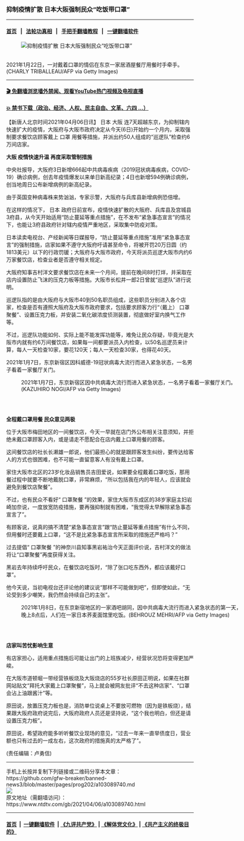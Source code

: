### 抑制疫情扩散 日本大阪强制民众“吃饭带口罩”
------------------------

#### [首页](https://github.com/gfw-breaker/banned-news3/blob/master/README.md) &nbsp;&nbsp;|&nbsp;&nbsp; [法轮功真相](https://github.com/begood0513/basic/blob/master/README.md)  &nbsp;&nbsp;|&nbsp;&nbsp; [手把手翻墙教程](https://github.com/gfw-breaker/guides/wiki)  &nbsp;&nbsp;|&nbsp;&nbsp; [一键翻墙软件](https://github.com/gfw-breaker/nogfw/blob/master/README.md)  



<div><div class="featured_image">
 <figure>
  <img alt="抑制疫情扩散 日本大阪强制民众“吃饭带口罩”" src="https://i.ntdtv.com/assets/uploads/2021/04/GettyImages-1230725359-800x450.jpg"/>
 </figure><br/>
 <span class="caption">
  2021年1月22日，一对戴着口罩的情侣在东京一家居酒屋餐厅用餐时手牵手。(CHARLY TRIBALLEAU/AFP via Getty Images)
 </span>
</div>
</div><hr/>

#### [ 🎬  免翻墙浏览墙外禁闻、观看YouTube热门视频及电视直播](https://github.com/gfw-breaker/HelloWorld)

#### [ 💥  禁书下载（政治、经济、人权、民主自由、文革、六四 ...）](https://github.com/gfw-breaker/books/blob/master/README.md)

<div><div class="post_content" itemprop="articleBody">
 <p>
  【新唐人北京时间2021年04月06日讯】
  <ok href="https://www.ntdtv.com/gb/日本.htm">
   日本
  </ok>
  <ok href="https://www.ntdtv.com/gb/大阪.htm">
   大阪
  </ok>
  连7天超越东京，为抑制辖内快速扩大的疫情，大阪府与大阪市政府决定从今天(6日)开始约一个月内，采取强制要求餐饮店顾客戴上
  <ok href="https://www.ntdtv.com/gb/口罩.htm">
   口罩
  </ok>
  用餐等措施，并派出约50人组成的“巡逻队”检查约6万间店家。
 </p>
 <p>
  <strong>
   <ok href="https://www.ntdtv.com/gb/大阪.htm">
    大阪
   </ok>
   疫情快速升温 再度采取管制措施
  </strong>
 </p>
 <p>
  中央社报导，大阪府3日新增666起中共病毒疾病（2019冠状病毒疾病，COVID-19）确诊病例，创去年疫情爆发以来单日新高纪录；4日也新增594例确诊病例，创当地周日公布新增病例的新高纪录。
 </p>
 <p>
  由于英国变种病毒株来势汹汹，专家示警，大阪府与兵库县新增病例恐倍增。
 </p>
 <p>
  在这样的情况下，
  <ok href="https://www.ntdtv.com/gb/日本.htm">
   日本
  </ok>
  政府日前宣布，疫情快速扩散的大阪府、兵库县及宫城县3府县，从今天开始适用“防止蔓延等重点措施”，在不发布“紧急事态宣言”的情况下，也能让3府县政府针对辖内疫情严重地区，采取集中防疫对策。
 </p>
 <p>
  日本读卖电视台、产经新闻等日媒报导，“防止蔓延等重点措施”准用“紧急事态宣言”的强制措施，店家如果不遵守大阪府吁请甚至命令，将被开罚20万日圆（约1813美元）以下的行政罚锾；大阪府与大阪市政府，今天将派员巡逻大阪市内约6万家餐饮店，检查业者是否遵守相关规定。
 </p>
 <p>
  大阪府知事吉村洋文要求餐饮店在未来一个月间，提前在晚间8时打烊，并采取在店内设置防止飞沫的压克力板等措施。大阪市长松井一郎2日曾就“巡逻队”进行说明。
 </p>
 <p>
  巡逻队指的是由大阪府与大阪市40到50名职员组成，这些职员分别进入各个店家，检查是否有遵照大阪府及大阪市政府要求，包括要求顾客力行“（戴上）
  <ok href="https://www.ntdtv.com/gb/口罩.htm">
   口罩
  </ok>
  聚餐”、设置压克力板，并安装二氧化碳浓度侦测装置，彻底做好室内换气工作等。
 </p>
 <p>
  不过，巡逻队功能如何、实际上能不能发挥功能等，难免让民众存疑，毕竟光是大阪市内就有约6万间餐饮店，如果每一间都要派员入内检查，以50名巡逻员来计算，每人一天检查10家，要花120天；每人一天检查30家，也得花40天。
 </p>
 <p>
  2021年1月7日，东京新宿区因科威德-19冠状病毒大流行而进入紧急状态，一名男子看着一家餐厅关门。
 </p>
 <figure class="wp-caption alignnone" id="attachment_103089765" style="width: 600px">
  <img alt="" class="size-medium wp-image-103089765" src="https://i.ntdtv.com/assets/uploads/2021/04/GettyImages-1230561591-600x400.jpg">
   <br/><figcaption class="wp-caption-text">
    2021年1月7日，东京新宿区因中共病毒大流行而进入紧急状态，一名男子看着一家餐厅关门。(KAZUHIRO NOGI/AFP via Getty Images)
   </figcaption><br/>
  </img>
 </figure><br/>
 <p>
  <strong>
   全程戴口罩用餐 民众意见两极
  </strong>
 </p>
 <p>
  位于大阪市梅田地区的一间餐饮店，今天一早就在店门外公布相关注意须知，并拒绝未戴口罩顾客入内，或是请走不愿配合在店内戴上口罩用餐的顾客。
 </p>
 <p>
  这间餐饮店的社长长濑雄一郎说，他们最担心的就是跟顾客发生纠纷，要传达给客人的方式也很困难，也不可能一直留意客人有没有戴上口罩。
 </p>
 <p>
  家住大阪市北区的23岁化妆品销售员吉田爱说，如果要全程戴着口罩吃饭，那用餐过程中就要不断地戴脱口罩，非常麻烦，“所以包括我在内的年轻人，应该就会避免到餐饮店聚餐”。
 </p>
 <p>
  不过，也有民众不看好“
  <ok href="https://www.ntdtv.com/gb/口罩聚餐.htm">
   口罩聚餐
  </ok>
  ”的效果，家住大阪市东成区的38岁家庭主妇岩崎加奈说，一度放宽防疫措施，要再强抑制就有困难，“我觉得太早解除紧急事态宣言了”。
 </p>
 <p>
  有顾客说，说真的搞不清楚“紧急事态宣言”跟“防止蔓延等重点措施”有什么不同，但用餐时还要戴上口罩，“这不是比紧急事态宣言所采取的措施还严格吗？”
 </p>
 <p>
  过去提倡“
  <ok href="https://www.ntdtv.com/gb/口罩聚餐.htm">
   口罩聚餐
  </ok>
  ”的神奈川县知事黑岩祐治今天正面评价说，吉村洋文的做法将让“口罩聚餐”再度获得关注。
 </p>
 <p>
  黑岩去年持续呼吁民众，在餐饮店吃饭时，“除了张口吃东西外，都应该戴好口罩”。
 </p>
 <p>
  他今天说，当初电视台还评论他的建议说“那样不可能做到吧”，但即使如此，“无论受到多少嘲笑，我仍然会持续自己的主张”。
 </p>
 <figure class="wp-caption alignnone" id="attachment_103089766" style="width: 600px">
  <img alt="" class="size-medium wp-image-103089766" src="https://i.ntdtv.com/assets/uploads/2021/04/GettyImages-1230479217-600x400.jpg">
   <br/><figcaption class="wp-caption-text">
    2021年1月8日，在东京新宿地区的一家酒吧胡同，因中共病毒大流行而进入紧急状态的第一天，晚上8点后，人们在一家日本荞麦面馆里吃饭。(BEHROUZ MEHRI/AFP via Getty Images)
   </figcaption><br/>
  </img>
 </figure><br/>
 <p>
  <strong>
   店家叫苦忧影响生意
  </strong>
 </p>
 <p>
  有店家担心，适用重点措施后可能让出门的上班族减少，经营状况恐将变得更加严峻。
 </p>
 <p>
  在大阪市道顿堀一带经营铁板烧及大阪烧店的55岁社长原田正明说，如果在社群网站贴文“拜托大家戴上口罩聚餐”，马上就会被网友批评“不去这种店家”、“口罩会沾上油跟酱汁”等。
 </p>
 <p>
  原田说，放置压克力板也是，消防单位说桌上不要放可燃物（因为是铁板烧），结果跟大阪府政府说完后，大阪府政府人员还是坚持说，“这个我也明白，但还是请设置压克力板”。
 </p>
 <p>
  原田说，希望政府能多听听餐饮业现场的意见，“过去一年来一直举债度日，营业额也只有过去的一成左右，这次政府的措施真的太严格了”。
 </p>
 <p>
  (责任编辑：卢勇信)
 </p>
 <div class="single_ad">
 </div>
</div>
</div>
<hr/>
手机上长按并复制下列链接或二维码分享本文章：<br/>
https://github.com/gfw-breaker/banned-news3/blob/master/pages/prog202/a103089740.md <br/>
<a href='https://github.com/gfw-breaker/banned-news3/blob/master/pages/prog202/a103089740.md'><img src='https://github.com/gfw-breaker/banned-news3/blob/master/pages/prog202/a103089740.md.png'/></a> <br/>
原文地址（需翻墙访问）：https://www.ntdtv.com/gb/2021/04/06/a103089740.html


------------------------
#### [首页](https://github.com/gfw-breaker/banned-news3/blob/master/README.md) &nbsp;|&nbsp; [一键翻墙软件](https://github.com/gfw-breaker/nogfw/blob/master/README.md) &nbsp;| [《九评共产党》](https://github.com/gfw-breaker/9ping.md/blob/master/README.md#九评之一评共产党是什么) | [《解体党文化》](https://github.com/gfw-breaker/jtdwh.md/blob/master/README.md) | [《共产主义的终极目的》](https://github.com/gfw-breaker/gczydzjmd.md/blob/master/README.md)


<img src='http://gfw-breaker.win/banned-news3/pages/prog202/a103089740.md' width='0px' height='0px'/>